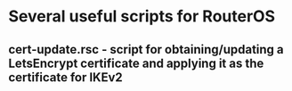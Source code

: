 # Several useful scripts for RouterOS

## cert-update.rsc - script for obtaining/updating a LetsEncrypt certificate and applying it as the certificate for IKEv2






